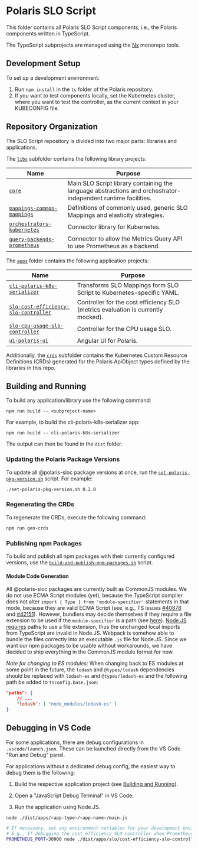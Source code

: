 # Polaris SLO Script

This folder contains all Polaris SLO Script components, i.e., the Polaris components written in TypeScript.

The TypeScript subprojects are managed using the [Nx](https://nx.dev) monorepo tools.


## Development Setup

To set up a development environment:

1. Run `npm install` in the `ts` folder of the Polaris repository.
1. If you want to test components locally, set the Kubernetes cluster, where you want to test the controller, as the current context in your KUBECONFIG file.


## Repository Organization

The SLO Script repository is divided into two major parts: libraries and applications.

The [`libs`](./libs) subfolder contains the following library projects:

| Name              | Purpose |
|-------------------|---------|
| [`core`](./libs/core) | Main SLO Script library containing the language abstractions and orchestrator-independent runtime facilities. |
| [`mappings-common-mappings`](./libs/mappings/common-mappings) | Definitions of commonly used, generic SLO Mappings and elasticity strategies. |
| [`orchestrators-kubernetes`](./libs/orchestrators/kubernetes) | Connector library for Kubernetes. |
| [`query-backends-prometheus`](./libs/query-backends/prometheus) | Connector to allow the Metrics Query API to use Prometheus as a backend. |



The [`apps`](./apps) folder contains the following application projects:

| Name              | Purpose |
|-------------------|---------|
| [`cli-polaris-k8s-serializer`](./apps/cli/polaris-k8s-serializer) | Transforms SLO Mappings form SLO Script to Kubernetes-specific YAML. |
| [`slo-cost-efficiency-slo-controller`](./apps/slo/cost-efficiency-slo-controller) | Controller for the cost efficiency SLO (metrics evaluation is currently mocked). |
| [`slo-cpu-usage-slo-controller`](./apps/slo/cpu-usage-slo-controller) | Controller for the CPU usage SLO. |
| [`ui-polaris-ui`](./apps/ui/polaris-ui) | Angular UI for Polaris. |



Additionally, the [`crds`](./crds) subfolder contains the Kubernetes Custom Resource Definitions (CRDs) generated for the Polaris ApiObject types defined by the libraries in this repo.


## Building and Running

To build any application/library use the following command:
```
npm run build -- <subproject-name>
```
For example, to build the cli-polaris-k8s-serializer app:
```
npm run build -- cli-polaris-k8s-serializer
```

The output can then be found in the `dist` folder.


### Updating the Polaris Package Versions

To update all @polaris-sloc package versions at once, run the [`set-polaris-pkg-version.sh`](./set-polaris-pkg-version.sh) script.
For example:
```sh
./set-polaris-pkg-version.sh 0.2.0
```


### Regenerating the CRDs

To regenerate the CRDs, execute the following command:
```sh
npm run gen-crds
```


### Publishing npm Packages

To build and publish all npm packages with their currently configured versions, use the [`build-and-publish-npm-packages.sh`](./build-and-publish-npm-packages.sh) script.


#### Module Code Generation

All @polaris-sloc packages are currently built as CommonJS modules.
We do not use ECMA Script modules (yet), because the TypeScript compiler does not alter `import { Type } from 'module-specifier'` statements in that mode, because they are valid ECMA Script (see, e.g., TS issues [#40878](https://github.com/microsoft/TypeScript/issues/40878) and [#42151](https://github.com/microsoft/TypeScript/issues/42151)).
However, bundlers may decide themselves if they require a file extension to be used if the `module-specifier` is a path (see [here](https://developer.mozilla.org/en-US/docs/Web/JavaScript/Reference/Statements/import)).
[Node.JS requires](https://nodejs.org/api/esm.html#mandatory-file-extensions) paths to use a file extension, thus the unchanged local imports from TypeScript are invalid in Node.JS.
Webpack is somehow able to bundle the files correctly into an executable `.js` file for Node.JS.
Since we want our npm packages to be usable without workarounds, we have decided to ship everything in the CommonJS module format for now.

*Note for changing to ES modules:* When changing back to ES modules at some point in the future, the `lodash` and `@types/lodash` dependencies should be replaced with `lodash-es` and `@types/lodash-es` and the following path be added to `tsconfig.base.json`:

```JSON
"paths": {
    // ...
    "lodash": [ "node_modules/lodash-es" ]
}
```



## Debugging in VS Code

For some applications, there are debug configurations in `.vscode/launch.json`.
These can be launched directly from the VS Code "Run and Debug" panel.

For applications without a dedicated debug config, the easiest way to debug them is the following:

1. Build the respective application project (see [Building and Running](#building-and-running)).

2. Open a "JavaScript Debug Terminal" in VS Code.

3. Run the application using Node.JS.

```sh
node ./dist/apps/<app-type>/<app-name>/main.js

# If necessary, set any environment variables for your development environment.
# E.g., If debugging the cost efficiency SLO controller when Prometheus is available on port 30900:
PROMETHEUS_PORT=30900 node ./dist/apps/slo/cost-efficiency-slo-controller/main.js
```
